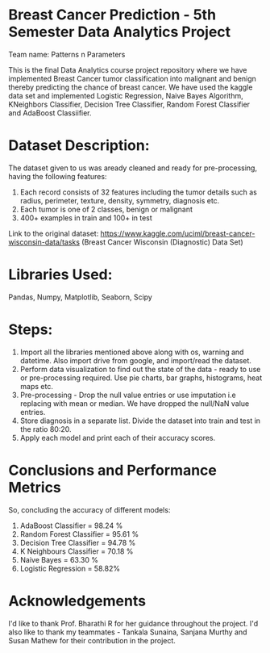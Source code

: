 # Breast Cancer Prediction - 5th Semester Data Analytics Project
Team name: Patterns n Parameters

This is the final Data Analytics course project repository where we have implemented Breast Cancer tumor classification into malignant and benign thereby predicting the chance of breast cancer.
We have used the kaggle data set and implemented Logistic Regression, Naive Bayes Algorithm, KNeighbors Classifier, Decision Tree Classifier, Random Forest Classifier and AdaBoost Classiifier.

# Dataset Description:
The dataset given to us was aready cleaned and ready for pre-processing, having the following features: 
1. Each record consists of 32 features including the tumor details such as radius, perimeter, texture, density, symmetry, diagnosis etc. 
2. Each tumor is one of 2 classes, benign or malignant
3. 400+ examples in train and 100+ in test

Link to the original dataset: https://www.kaggle.com/uciml/breast-cancer-wisconsin-data/tasks (Breast Cancer Wisconsin (Diagnostic) Data Set)

# Libraries Used: 
Pandas, Numpy, Matplotlib, Seaborn, Scipy

# Steps:
1. Import all the libraries mentioned above along with os, warning and datetime. Also import drive from google, and import/read the dataset. 
2. Perform data visualization to find out the state of the data - ready to use or pre-processing required. Use pie charts, bar graphs, histograms, heat maps etc. 
3. Pre-processing - Drop the null value entries or use imputation i.e replacing with mean or median. We have dropped the null/NaN value entries.
4. Store diagnosis in a separate list. Divide the dataset into train and test in the ratio 80:20. 
5. Apply each model and print each of their accuracy scores.

# Conclusions and Performance Metrics
So, concluding the accuracy of different models:
1. AdaBoost Classifier = 98.24 %
2. Random Forest Classifier = 95.61 %
3. Decision Tree Classifier = 94.78 %
4. K Neighbours Classifier = 70.18 %
5. Naive Bayes = 63.30 %
6. Logistic Regression = 58.82%

# Acknowledgements
I'd like to thank Prof. Bharathi R for her guidance throughout the project. I'd also like to thank my teammates - Tankala Sunaina, Sanjana Murthy and Susan Mathew for their contribution in the project.

